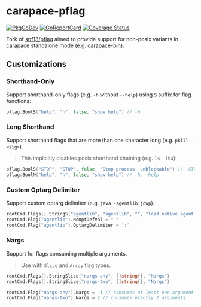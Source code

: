 # carapace-pflag

[![PkgGoDev](https://pkg.go.dev/badge/github.com/rsteube/carapace-pflag)](https://pkg.go.dev/github.com/rsteube/carapace-pflag)
[![GoReportCard](https://goreportcard.com/badge/github.com/rsteube/carapace-pflag)](https://goreportcard.com/report/github.com/rsteube/carapace-pflag)
[![Coverage Status](https://coveralls.io/repos/github/rsteube/carapace-pflag/badge.svg?branch=master)](https://coveralls.io/github/rsteube/carapace-pflag?branch=master)

Fork of [spf13/pflag](https://github.com/spf13/pflag) aimed to provide support for non-posix variants in [carapace](https://github.com/rsteube/carapace) standalone mode (e.g. [carapace-bin](https://github.com/rsteube/carapace-bin)).

## Customizations

### Shorthand-Only

Support shorthand-only flags (e.g. `-h` without `--help`) using `S` suffix for flag functions:

```go
pflag.BoolS("help", "h", false, "show help") // -h
```

### Long Shorthand

Support shorthand flags that are more than one character long (e.g. `pkill -<sig>`).
> This implicitly disables posix shorthand chaining (e.g. `ls -lha`):

```go
pflag.BoolS("STOP", "STOP", false, "Stop process, unblockable") // -STOP
pflag.BoolN("help", "h", false, "show help") // -h, -help
```

### Custom Optarg Delimiter

Support custom optarg delimiter (e.g. `java -agentlib:jdwp`).

```go
rootCmd.Flags().StringS("agentlib", "agentlib", "", "load native agent library")
rootCmd.Flag("agentlib").NoOptDefVal = " "
rootCmd.Flag("agentlib").OptargDelimiter = ':'
```

### Nargs

Support for flags consuming multiple arguments.
> Use with `Slice` and `Array` flag types.

```go
rootCmd.Flags().StringSlice("nargs-any", []string{}, "Nargs")
rootCmd.Flags().StringSlice("nargs-two", []string{}, "Nargs")

rootCmd.Flag("nargs-any").Nargs = -1 // consumes at least one argument until one starts with `-`
rootCmd.Flag("nargs-two").Nargs = 2 // consumes exactly 2 arguments
```

